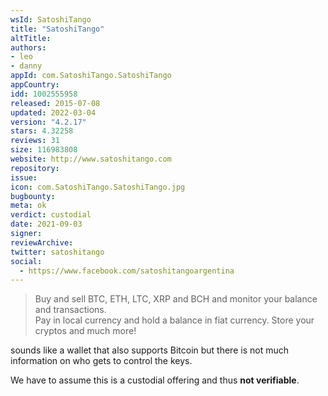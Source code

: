 ```yaml
---
wsId: SatoshiTango
title: "SatoshiTango"
altTitle: 
authors:
- leo
- danny
appId: com.SatoshiTango.SatoshiTango
appCountry: 
idd: 1002555958
released: 2015-07-08
updated: 2022-03-04
version: "4.2.17"
stars: 4.32258
reviews: 31
size: 116983808
website: http://www.satoshitango.com
repository: 
issue: 
icon: com.SatoshiTango.SatoshiTango.jpg
bugbounty: 
meta: ok
verdict: custodial
date: 2021-09-03
signer: 
reviewArchive:
twitter: satoshitango
social:
  - https://www.facebook.com/satoshitangoargentina
---
```


> Buy and sell BTC, ETH, LTC, XRP and BCH and monitor your balance and
  transactions.<br>
  Pay in local currency and hold a balance in fiat currency. Store your cryptos
  and much more!

sounds like a wallet that also supports Bitcoin but there is not much
information on who gets to control the keys.

We have to assume this is a custodial offering and thus **not verifiable**.
